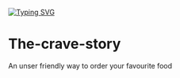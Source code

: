 [![Typing SVG](https://readme-typing-svg.herokuapp.com?font=Fira+Code&pause=1000&width=435&lines=Welcome+to+Crave+Story;This+is+an+web+app+created+to+;order+your+food;%26+in+an+user+friendly+manner)](https://git.io/typing-svg)
# The-crave-story
An unser friendly way to order your favourite food

